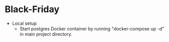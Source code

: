 # Black-Friday

* Local setup
  * Start postgres Docker container by running "docker-compose up -d" in main project directory.
